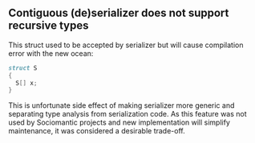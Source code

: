 ## Contiguous (de)serializer does not support recursive types

This struct used to be accepted by serializer but will cause compilation error
with the new ocean:

```D
struct S
{
  S[] x;
}
```

This is unfortunate side effect of making serializer more generic and separating
type analysis from serialization code. As this feature was not used by
Sociomantic projects and new implementation will simplify maintenance, it was
considered a desirable trade-off.
